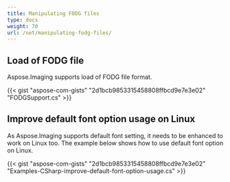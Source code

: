```yaml
---
title: Manipulating FODG files
type: docs
weight: 70
url: /net/manipulating-fodg-files/
---
```


## **Load of FODG file**
Aspose.Imaging supports load of FODG file format.

{{< gist "aspose-com-gists" "2d1bcb9853315458808ffbcd9e7e3e02" "FODGSupport.cs" >}}

## **Improve default font option usage on Linux**
As Aspose.Imaging supports default font setting, it needs to be enhanced to work on Linux too. 
The example below shows how to use default font option on Linux.

{{< gist "aspose-com-gists" "2d1bcb9853315458808ffbcd9e7e3e02" "Examples-CSharp-improve-default-font-option-usage.cs" >}}
